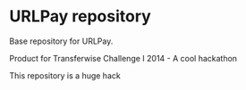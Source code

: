URLPay repository
=================

Base repository for URLPay.

Product for Transferwise Challenge I 2014 - A cool hackathon

This repository is a huge hack
